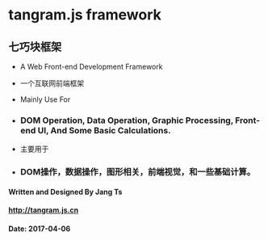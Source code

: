 # tangram.js framework

## 七巧块框架

* A Web Front-end Development Framework
* 一个互联网前端框架

* Mainly Use For 
* ### DOM Operation, Data Operation, Graphic Processing, Front-end UI, And Some Basic Calculations.
* 主要用于 
* ### DOM操作，数据操作，图形相关，前端视觉，和一些基础计算。

#### Written and Designed By Jang Ts

#### http://tangram.js.cn

#### Date: 2017-04-06

